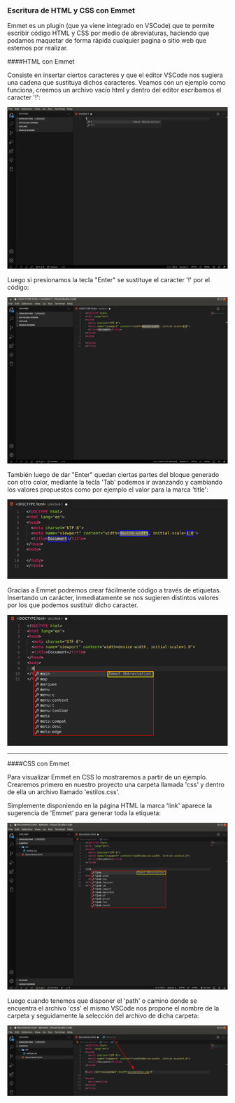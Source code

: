 ### Escritura de HTML y CSS con Emmet

Emmet es un plugin (que ya viene integrado en VSCode) que te permite escribir código HTML y CSS por medio de abreviaturas, haciendo que podamos maquetar de forma rápida cualquier pagina o sitio web que estemos por realizar.

####HTML con Emmet

Consiste en insertar ciertos caracteres y que el editor VSCode nos sugiera una cadena que sustituya dichos caracteres. Veamos con un ejemplo como funciona, creemos un archivo vacío html y dentro del editor escribamos el caracter '!':

![alt text](img/Emmet1.png)

Luego si presionamos la tecla "Enter" se sustituye el caracter '!' por el código:

![alt text](img/Emmet2.png)

También luego de dar "Enter" quedan ciertas partes del bloque generado con otro color, mediante la tecla 'Tab' podemos ir avanzando y cambiando los valores propuestos como por ejemplo el valor para la marca 'title':

![alt text](img/Emmet3.png)



Gracias a Emmet podremos crear fácilmente código a través de etiquetas. Insertando un carácter, inmediatamente se nos sugieren distintos valores por los que podemos sustituir dicho caracter.

![alt text](img/Emmet4.png)

--------------
####CSS con Emmet

Para visualizar Emmet en CSS lo mostraremos a partir de un ejemplo. Crearemos primero en nuestro proyecto una carpeta llamada 'css' y dentro de ella un archivo llamado 'estilos.css'.

Simplemente disponiendo en la página HTML la marca 'link' aparece la sugerencia de 'Emmet' para generar toda la etiqueta:

![alt text](img/Emmet5.png)

Luego cuando tenemos que disponer el 'path' o camino donde se encuentra el archivo 'css' el mismo VSCode nos propone el nombre de la carpeta y seguidamente la selección del archivo de dicha carpeta:

![alt text](img/Emmet6.png)